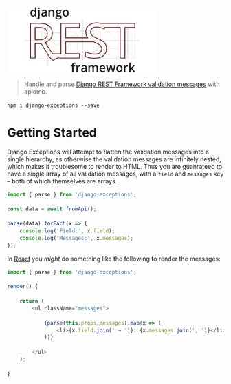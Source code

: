 <img alt="Django Exceptions" src="media/django-rest-framework.png" width="350" />

> Handle and parse [Django REST Framework validation messages](https://docs.djangoproject.com/en/1.11/ref/forms/validation/) with aplomb.

`npm i django-exceptions --save`

# Getting Started

Django Exceptions will attempt to flatten the validation messages into a single hierarchy, as otherwise the validation messages are infinitely nested, which makes it troublesome to render to HTML. Thus you are guanrateed to have a single array of all validation messages, with a `field` and `messages` key &ndash; both of which themselves are arrays.

```javascript
import { parse } from 'django-exceptions';

const data = await fromApi();

parse(data).forEach(x => {
    console.log('Field:', x.field);
    console.log('Messages:', x.messages);
});
```

In [React](https://github.com/facebook/react) you *might* do something like the following to render the messages:

```javascript
import { parse } from 'django-exceptions';

render() {
    
    return (
        <ul className="messages">

            {parse(this.props.messages).map(x => (
                <li>{x.field.join(' → ')}: {x.messages.join(', ')}</li>
            ))}

        </ul>
    );

}
```


